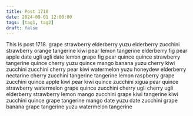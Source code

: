 ```yaml
---
title: Post 1718
date: 2024-09-01 12:00:00
tags: [tag1, tag2]
draft: false
---
```

This is post 1718.
grape
strawberry
elderberry
yuzu
elderberry
zucchini
strawberry
orange
tangerine
kiwi
pear
lemon
tangerine
elderberry
fig
pear
apple
date
ugli
ugli
date
lemon
grape
fig
pear
quince
quince
strawberry
tangerine
quince
cherry
yuzu
quince
mango
banana
yuzu
cherry
kiwi
zucchini
zucchini
cherry
pear
kiwi
watermelon
yuzu
honeydew
elderberry
nectarine
cherry
zucchini
tangerine
tangerine
lemon
raspberry
grape
zucchini
quince
apple
kiwi
pear
kiwi
quince
zucchini
xigua
pear
quince
strawberry
watermelon
grape
quince
zucchini
cherry
ugli
cherry
ugli
elderberry
strawberry
lemon
mango
zucchini
grape
kiwi
tangerine
kiwi
zucchini
quince
grape
tangerine
mango
date
yuzu
date
zucchini
grape
banana
grape
tangerine
yuzu
watermelon
tangerine
